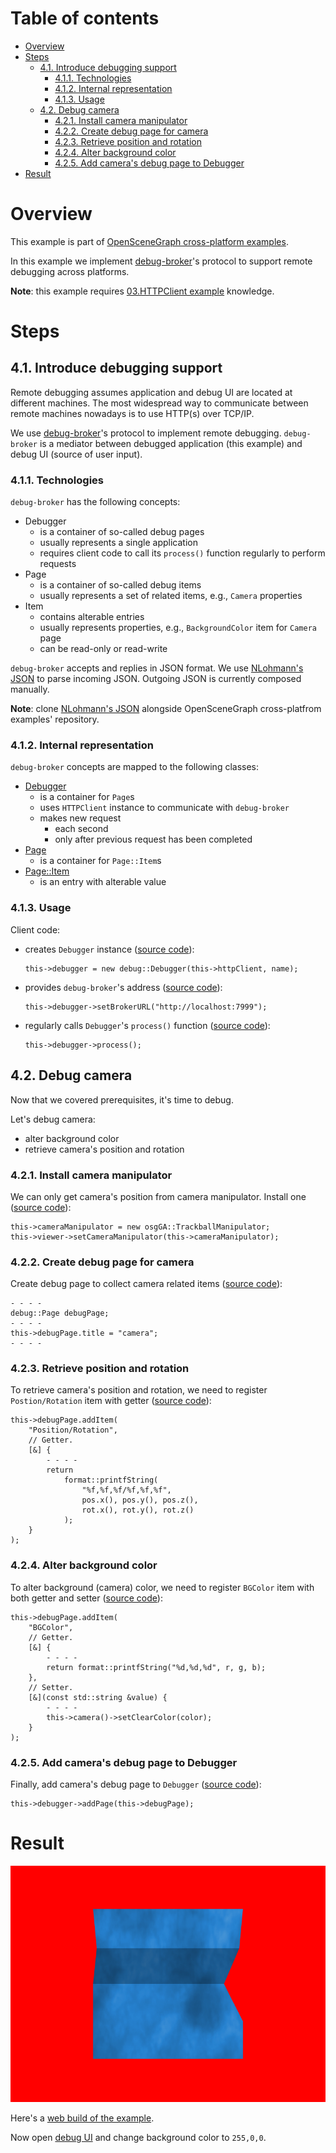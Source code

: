 
# Table of contents

* [Overview](#overview)
* [Steps](#steps)
    * [4.1. Introduce debugging support](#debug)
        * [4.1.1. Technologies](#debug-tech)
        * [4.1.2. Internal representation](#debug-representation)
        * [4.1.3. Usage](#debug-usage)
    * [4.2. Debug camera](#debug-camera)
        * [4.2.1. Install camera manipulator](#debug-camera-manipulator)
        * [4.2.2. Create debug page for camera](#debug-camera-page)
        * [4.2.3. Retrieve position and rotation](#debug-camera-posrot)
        * [4.2.4. Alter background color](#debug-camera-bgcolor)
        * [4.2.5. Add camera's debug page to Debugger](#debug-camera-debugger)
* [Result](#result)

<a name="overview"/>

# Overview

This example is part of [OpenSceneGraph cross-platform examples][osgcpe].

In this example we implement [debug-broker][debug-broker]'s protocol to support remote
debugging across platforms.

**Note**: this example requires [03.HTTPClient example][ex03] knowledge.

<a name="steps"/>

# Steps

<a name="debug"/>

## 4.1. Introduce debugging support

Remote debugging assumes application and debug UI are located at different
machines. The most widespread way to communicate between remote machines
nowadays is to use HTTP(s) over TCP/IP.

We use [debug-broker][debug-broker]'s protocol to implement remote debugging.
`debug-broker` is a mediator between debugged application (this example) and
debug UI (source of user input).

<a name="debug-tech"/>

### 4.1.1. Technologies

`debug-broker` has the following concepts:

* Debugger
    * is a container of so-called debug pages
    * usually represents a single application
    * requires client code to call its `process()` function regularly to perform requests
* Page
    * is a container of so-called debug items
    * usually represents a set of related items, e.g., `Camera` properties
* Item
    * contains alterable entries
    * usually represents properties, e.g., `BackgroundColor` item for `Camera` page
    * can be read-only or read-write

`debug-broker` accepts and replies in JSON format. We use
[NLohmann's JSON][nlohmann-json] to parse incoming JSON. Outgoing JSON
is currently composed manually.

**Note**: clone [NLohmann's JSON][nlohmann-json] alongside OpenSceneGraph
cross-platfrom examples' repository.

<a name="debug-representation"/>

### 4.1.2. Internal representation

`debug-broker` concepts are mapped to the following classes:

* [Debugger][Debugger]
    * is a container for `Page`s
    * uses `HTTPClient` instance to communicate with `debug-broker`
    * makes new request
        * each second
        * only after previous request has been completed
* [Page][Page]
    * is a container for `Page::Item`s
* [Page::Item][PageItem]
    * is an entry with alterable value

<a name="debug-usage"/>

### 4.1.3. Usage

Client code:

* creates `Debugger` instance ([source code][Debugger-create]):
    ```
    this->debugger = new debug::Debugger(this->httpClient, name);
    ```
* provides `debug-broker`'s address ([source code][Debugger-address]):
    ```
    this->debugger->setBrokerURL("http://localhost:7999");
    ```
* regularly calls `Debugger`'s `process()` function ([source code][Debugger-process]):
    ```
    this->debugger->process();
    ```

<a name="debug-camera"/>

## 4.2. Debug camera

Now that we covered prerequisites, it's time to debug.

Let's debug camera:

* alter background color
* retrieve camera's position and rotation

<a name="debug-camera-manipulator"/>

### 4.2.1. Install camera manipulator

We can only get camera's position from camera manipulator.
Install one ([source code][camera-manipulator]):
```
this->cameraManipulator = new osgGA::TrackballManipulator;
this->viewer->setCameraManipulator(this->cameraManipulator);
```

<a name="debug-camera-page"/>

### 4.2.2. Create debug page for camera

Create debug page to collect camera related items
([source code][camera-page]):
```
- - - -
debug::Page debugPage;
- - - -
this->debugPage.title = "camera";
- - - -
```

<a name="debug-camera-posrot"/>

### 4.2.3. Retrieve position and rotation

To retrieve camera's position and rotation, we need to register
`Postion/Rotation` item with getter
([source code][camera-posrot]):
```
this->debugPage.addItem(
    "Position/Rotation",
    // Getter.
    [&] {
        - - - -
        return
            format::printfString(
                "%f,%f,%f/%f,%f,%f",
                pos.x(), pos.y(), pos.z(),
                rot.x(), rot.y(), rot.z()
            );
    }
);

```

<a name="debug-camera-bgcolor"/>

### 4.2.4. Alter background color

To alter background (camera) color, we need to register
`BGColor` item with both getter and setter
([source code][camera-bgcolor]):
```
this->debugPage.addItem(
    "BGColor",
    // Getter.
    [&] {
        - - - -
        return format::printfString("%d,%d,%d", r, g, b);
    },
    // Setter.
    [&](const std::string &value) {
        - - - -
        this->camera()->setClearColor(color);
    }
);

```

<a name="debug-camera-debugger"/>

### 4.2.5. Add camera's debug page to Debugger

Finally, add camera's debug page to `Debugger`
([source code][camera-debugger]):
```
this->debugger->addPage(this->debugPage);
```

<a name="result"/>

# Result

![Screenshot](shot.png)

Here's a [web build of the example][web-build].

Now open [debug UI][debug-ui] and change background color to `255,0,0`.

[osgcpe]: https://github.com/OGStudio/openscenegraph-cross-platform-examples
[ex03]: ../03.HTTPClient
[debug-broker]: https://github.com/OGStudio/debug-broker
[nlohmann-json]: https://github.com/nlohmann/json

[fetch-api]: https://kripken.github.io/emscripten-site/docs/api_reference/fetch.html
[emscripten]: http://emscripten.org
[xhr]: https://en.wikipedia.org/wiki/XMLHttpRequest
[mongoose]: https://github.com/cesanta/mongoose

[Debugger]: desktop/src/debug.h#L246
[Page]: desktop/src/debug.h#L99
[PageItem]: desktop/src/debug.h#L114

[Debugger-create]: desktop/src/main.h#L330
[Debugger-address]: desktop/src/main.h#L331
[Debugger-process]: desktop/src/main.h#L336

[camera-manipulator]: desktop/src/main.h#L315
[camera-page]: desktop/src/main.h#L350
[camera-posrot]: desktop/src/main.h#L390
[camera-bgcolor]: desktop/src/main.h#L360
[camera-debugger]: desktop/src/main.h#L357

[web-build]: https://ogstudio.github.io/openscenegraph-cross-platform-examples-web-builds/examples/04/ex04-remote-debugging.html
[debug-ui]: https://ogstudio.github.io/debug-ui/?broker=https%3A%2F%2Fosgcpe-debug-broker.herokuapp.com&debugger=Ex04&page=camera
